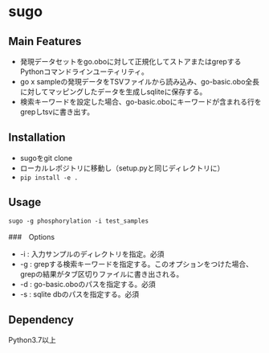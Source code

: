 # sugo

## Main Features

- 発現データセットをgo.oboに対して正規化してストアまたはgrepするPythonコマンドラインユーティリティ。
- go x sampleの発現データをTSVファイルから読み込み、go-basic.obo全長に対してマッピングしたデータを生成しsqliteに保存する。
- 検索キーワードを設定した場合、go-basic.oboにキーワードが含まれる行をgrepしtsvに書き出す。

## Installation

- sugoをgit clone
- ローカルレポジトリに移動し（setup.pyと同じディレクトリに）
- ```pip install -e . ```


## Usage

```
sugo -g phosphorylation -i test_samples
```


###　Options

- -i : 入力サンプルのディレクトリを指定。必須
- -g : grepする検索キーワードを指定する。このオプションをつけた場合、grepの結果がタブ区切りファイルに書き出される。
- -d : go-basic.oboのパスを指定する。必須
- -s : sqlite dbのパスを指定する。必須

## Dependency

Python3.7以上